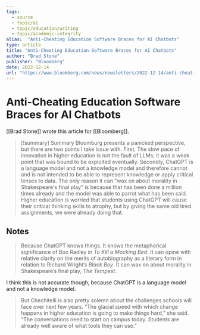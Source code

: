 ```yaml
---
tags:
  - source
  - topic/ai
  - topic/education/writing
  - topic/academic-integrity
alias:  "Anti-Cheating Education Software Braces for AI Chatbots"
type: article
title: "Anti-Cheating Education Software Braces for AI Chatbots"
author: "Brad Stone"
publisher: "Bloomberg"
date: 2022-12-14
url: "https://www.bloomberg.com/news/newsletters/2022-12-14/anti-cheating-education-software-braces-for-chatgpt"
---
```

# Anti-Cheating Education Software Braces for AI Chatbots
[[Brad Stone]] wrote this article for [[Bloomberg]].

> [!summary] Summary
> Bloomburg presents a panicked perspective, but there are two points I take issue with. First, The slow pace of innovation in higher education is not the fault of LLMs; it was a weak point that was bound to be exploited eventually. Secondly, ChatGPT is a language model and not a knowledge model and therefore cannot and is not intended to be able to represent knowledge or apply critical lenses to data. The only reason it can "wax on about morality in Shakespeare's final play" is because that has been done a million times already and the model was able to parrot what has been said. Higher education is worried that students using ChatGPT will cause their critical thinking skills to atrophy, but by giving the same old tired assignments, we were already doing that.

## Notes
> Because ChatGPT knows things. It knows the metaphorical significance of Boo Radley in _To Kill a Mocking Bird_. It can opine with relative clarity on the merits of autobiography as a literary form in relation to Richard Wright’s _Black Boy_. It can wax on about morality in Shakespeare’s final play, _The Tempest_.

I think this is not accurate though, because ChatGPT is a language model and not a knowledge model.

> But Chechitelli is also pretty solemn about the challenges schools will face over next few years. “The glacial speed with which change happens in higher education is going to make things hard,” she said. “The conversations need to start on campus today. Students are already well aware of what tools they can use.”

